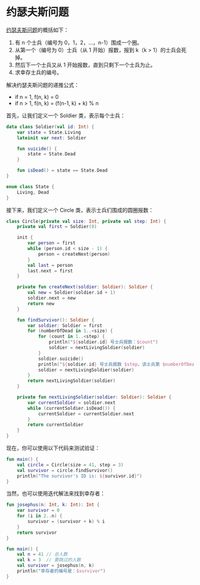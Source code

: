 # 约瑟夫斯问题

[约瑟夫斯问题](https://en.wikipedia.org/wiki/Josephus_problem)的概括如下：

1. 有 n 个士兵（编号为 0，1，2，...，n-1）围成一个圈。
2. 从第一个（编号为 0）士兵（从 1 开始）报数，报到 k（k > 1）的士兵会死掉。
3. 然后下一个士兵又从 1 开始报数，直到只剩下一个士兵为止。
4. 求幸存士兵的编号。

解决约瑟夫斯问题的递推公式：

+ if n = 1, f(n, k) = 0
+ if n > 1, f(n, k) = (f(n-1, k) + k) % n

首先，让我们定义一个 Soldier 类，表示每个士兵：

```Kotlin
data class Soldier(val id: Int) {
    var state = State.Living
    lateinit var next: Soldier

    fun suicide() {
        state = State.Dead
    }

    fun isDead() = state == State.Dead
}

enum class State {
    Living, Dead
}
```

接下来，我们定义一个 Circle 类，表示士兵们围成的圆圈报数：

```Kotlin
class Circle(private val size: Int, private val step: Int) {
    private val first = Soldier(0)

    init {
        var person = first
        while (person.id < size - 1) {
            person = createNext(person)
        }
        val last = person
        last.next = first
    }

    private fun createNext(soldier: Soldier): Soldier {
        val new = Soldier(soldier.id + 1)
        soldier.next = new
        return new
    }

    fun findSurvivor(): Soldier {
        var soldier: Soldier = first
        for (numberOfDead in 1..<size) {
            for (count in 1..<step) {
                println("${soldier.id} 号士兵报数：$count")
                soldier = nextLivingSoldier(soldier)
            }
            soldier.suicide()
            println("${soldier.id} 号士兵报数 $step，该士兵第 $numberOfDead 个死亡。")
            soldier = nextLivingSoldier(soldier)
        }
        return nextLivingSoldier(soldier)
    }

    private fun nextLivingSoldier(soldier: Soldier): Soldier {
        var currentSoldier = soldier.next
        while (currentSoldier.isDead()) {
            currentSoldier = currentSoldier.next
        }
        return currentSoldier
    }
}
```

现在，你可以使用以下代码来测试验证：

```Kotlin
fun main() {
    val circle = Circle(size = 41, step = 3)
    val survivor = circle.findSurvivor()
    println("The survivor's ID is: ${survivor.id}")
}
```

当然，也可以使用迭代解法来找到幸存者：

```Kotlin
fun josephus(n: Int, k: Int): Int {
    var survivor = 0
    for (i in 2..n) {
        survivor = (survivor + k) % i
    }
    return survivor
}

fun main() {
    val n = 41 // 总人数
    val k = 3  // 要跳过的人数
    val survivor = josephus(n, k)
    println("幸存者的编号是：$survivor")
}
```
